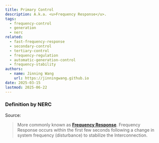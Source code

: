 ```yaml
---
title: Primary Control
description: A.k.a. <u>Frequency Response</u>.
tags:
  - frequency-control
  - generation
  - nerc
related:
  - fast-frequency-response
  - secondary-control
  - tertiary-control
  - frequency-regulation
  - automatic-generation-control
  - frequency-stability
authors:
  - name: Jinning Wang
    url: https://jinningwang.github.io
date: 2025-03-15
lastmod: 2025-06-22
---
```


### Definition by NERC

Source: <d-cite key="nerc2021balancing"></d-cite>

> More commonly known as [**Frequency Response**](/wiki/frequnecy-response/).
> Frequency Response occurs within the first few seconds following a change in system frequency (disturbance) to stabilize the Interconnection.
